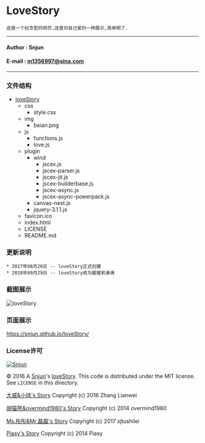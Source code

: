 
LoveStory
=========
`这是一个纪念型的网页,这是对自己爱的一种展示,简单明了.`

******
#### Author : Snjun
#### E-mail : m1356997@sina.com
*******

### 文件结构
* [loveStory](http://snjun.me/love)
    * css
        *  style.css
    * img
        *  beian.png
    * js
        *  functions.js
        *  love.js
    * plugin
        *  wind
           * jscex.js
           * jscex-parser.js
           * jscex-jit.js
           * jscex-builderbase.js
           * jscex-async.js
           * jscex-async-powerpack.js
        *  canvas-nest.js
        *  jquery-3.1.1.js
    * favicon.ico
    * index.html
    * LICENSE
    * README.md

### 更新说明
    * 2017年08月20日 -- loveStory正式创建
    * 2018年09月29日 -- loveStory改为媛媛和谯谯

### 截图展示
![loveStory](http://snjun.me/love/img/201708210932.png  "loveStory")	

### 页面展示
https://snjun.github.io/loveStory/

### License许可

[![Snjun](https://img.shields.io/travis/rust-lang/rust.svg)](http://snjun.me/)

© 2016 A [Snjun](http://snjun.me/)'s [loveStory](http://snjun.me/love).  This code is distributed under the MIT license. See `LICENSE` in this directory.

[大威&小炜's Story](http://tianji.me/love/) Copyright (c) 2016 Zhang Lianwei

[胡猫熊&overmind1980's Story](http://oeasy.org/love/) Copyright (c) 2014 overmind1980

[Ms.彤彤&Mr.磊磊's Story](http://lovestory.xjtushilei.com/) Copyright (c) 2017 xjtushilei

[Piasy's Story](http://piasy.github.io/LoveStory/) Copyright (c) 2014 Piasy
